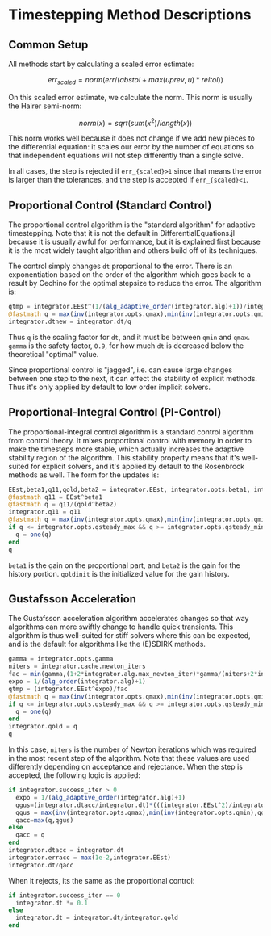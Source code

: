 # Timestepping Method Descriptions

## Common Setup

All methods start by calculating a scaled error estimate:

```math
err_{scaled} = norm(err/(abstol + max(uprev,u)*reltol))
```

On this scaled error estimate, we calculate the norm. This norm is usually the
Hairer semi-norm:

```math
norm(x) = sqrt(sum(x^2)/length(x))
```

This norm works well because it does not change if we add new pieces to the
differential equation: it scales our error by the number of equations so that
independent equations will not step differently than a single solve.

In all cases, the step is rejected if ``err_{scaled}>1`` since that means the
error is larger than the tolerances, and the step is accepted if
``err_{scaled}<1``.

## Proportional Control (Standard Control)

The proportional control algorithm is the "standard algorithm" for adaptive
timestepping. Note that it is not the default in DifferentialEquations.jl
because it is usually awful for performance, but it is explained first because
it is the most widely taught algorithm and others build off of its techniques.

The control simply changes `dt` proportional to the error. There is an
exponentiation based on the order of the algorithm which goes back to a result
by Cechino for the optimal stepsize to reduce the error. The algorithm is:

```julia
qtmp = integrator.EEst^(1/(alg_adaptive_order(integrator.alg)+1))/integrator.opts.gamma
@fastmath q = max(inv(integrator.opts.qmax),min(inv(integrator.opts.qmin),qtmp))
integrator.dtnew = integrator.dt/q
```

Thus `q` is the scaling factor for `dt`, and it must be between `qmin` and `qmax`.
`gamma` is the safety factor, `0.9`, for how much `dt` is decreased below the
theoretical "optimal" value.

Since proportional control is "jagged", i.e. can cause large changes between
one step to the next, it can effect the stability of explicit methods. Thus
it's only applied by default to low order implicit solvers.

## Proportional-Integral Control (PI-Control)

The proportional-integral control algorithm is a standard control algorithm
from control theory. It mixes proportional control with memory in order to
make the timesteps more stable, which actually increases the adaptive stability
region of the algorithm. This stability property means that it's well-suited
for explicit solvers, and it's applied by default to the Rosenbrock methods
as well. The form for the updates is:

```julia
EEst,beta1,q11,qold,beta2 = integrator.EEst, integrator.opts.beta1, integrator.q11,integrator.qold,integrator.opts.beta2
@fastmath q11 = EEst^beta1
@fastmath q = q11/(qold^beta2)
integrator.q11 = q11
@fastmath q = max(inv(integrator.opts.qmax),min(inv(integrator.opts.qmin),q/integrator.opts.gamma))
if q <= integrator.opts.qsteady_max && q >= integrator.opts.qsteady_min
  q = one(q)
end
q
```

`beta1` is the gain on the proportional part, and `beta2` is the gain for the
history portion. `qoldinit` is the initialized value for the gain history.

## Gustafsson Acceleration

The Gustafsson acceleration algorithm accelerates changes so that way algorithms
can more swiftly change to handle quick transients. This algorithm is thus
well-suited for stiff solvers where this can be expected, and is the default
for algorithms like the (E)SDIRK methods.

```julia
gamma = integrator.opts.gamma
niters = integrator.cache.newton_iters
fac = min(gamma,(1+2*integrator.alg.max_newton_iter)*gamma/(niters+2*integrator.alg.max_newton_iter))
expo = 1/(alg_order(integrator.alg)+1)
qtmp = (integrator.EEst^expo)/fac
@fastmath q = max(inv(integrator.opts.qmax),min(inv(integrator.opts.qmin),qtmp))
if q <= integrator.opts.qsteady_max && q >= integrator.opts.qsteady_min
  q = one(q)
end
integrator.qold = q
q
```

In this case, `niters` is the number of Newton iterations which was required in
the most recent step of the algorithm. Note that these values are used differently
depending on acceptance and rejectance. When the step is accepted, the
following logic is applied:

```julia
if integrator.success_iter > 0
  expo = 1/(alg_adaptive_order(integrator.alg)+1)
  qgus=(integrator.dtacc/integrator.dt)*(((integrator.EEst^2)/integrator.erracc)^expo)
  qgus = max(inv(integrator.opts.qmax),min(inv(integrator.opts.qmin),qgus/integrator.opts.gamma))
  qacc=max(q,qgus)
else
  qacc = q
end
integrator.dtacc = integrator.dt
integrator.erracc = max(1e-2,integrator.EEst)
integrator.dt/qacc
```

When it rejects, its the same as the proportional control:

```julia
if integrator.success_iter == 0
  integrator.dt *= 0.1
else
  integrator.dt = integrator.dt/integrator.qold
end
```
